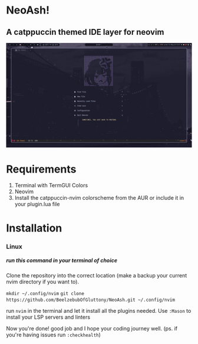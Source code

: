 # NeoAsh!
## A catppuccin themed IDE layer for neovim
![dashboard](https://github.com/BeelzebubOfGluttony/NeoAsh/blob/master/screenshot-2023-05-13_12:37:46.png)

# Requirements
1. Terminal with TermGUI Colors
2. Neovim
3. Install the catppuccin-nvim colorscheme from the AUR or include it in your plugin.lua file


# Installation 
### Linux
##### run this command in your terminal of choice

Clone the repository into the correct location (make a backup your current nvim directory if you want to).


`mkdir ~/.config/nvim`
`git clone https://github.com/BeelzebubOfGluttony/NeoAsh.git ~/.config/nvim`

run `nvim` in the terminal and let it install all the plugins needed.
Use `:Mason` to install your LSP servers and linters

Now you're done! good job and I hope your coding journey well.
(ps. if you're having issues run `:checkhealth`)
